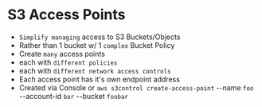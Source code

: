 # S3 Access Points

- `Simplify managing` access to S3 Buckets/Objects
- Rather than 1 bucket w/ 1 `complex` Bucket Policy
- Create `many` access points
- each with `different policies`
- each with `different network access controls`
- Each access point has it's own endpoint address
- Created via Console or `aws s3control create-access-point` --name `foo` --account-id `bar` --bucket `foobar`